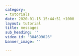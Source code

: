 ```yaml
---
category:
- tutorials
date: 2020-01-15 15:44:51 +1000
layout: tutorial
title: messages
sub_heading: ''
video_id: "384699026"
banner_image: ''

---
```

